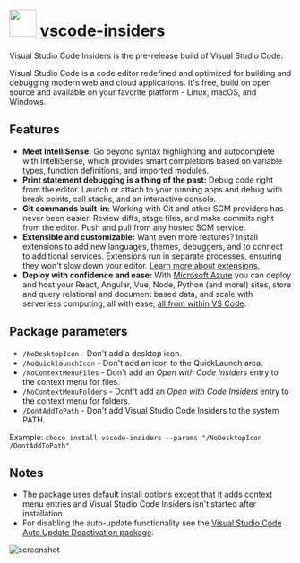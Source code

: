 # <img src="https://cdn.jsdelivr.net/gh/chocolatey-community/chocolatey-coreteampackages@2467e9b00946347a4b9c2a311bec52540fbb9f99/icons/vscode-insiders.png" width="48" height="48"/> [vscode-insiders](https://chocolatey.org/packages/vscode-insiders)

Visual Studio Code Insiders is the pre-release build of Visual Studio Code.

Visual Studio Code is a code editor redefined and optimized for building and debugging modern web and cloud applications. It's free, build on open source and available on your favorite platform - Linux, macOS, and Windows.

## Features

- **Meet IntelliSense:** Go beyond syntax highlighting and autocomplete with IntelliSense, which provides smart completions based on variable types, function definitions, and imported modules.
- **Print statement debugging is a thing of the past:** Debug code right from the editor. Launch or attach to your running apps and debug with break points, call stacks, and an interactive console.
- **Git commands built-in:** Working with Git and other SCM providers has never been easier. Review diffs, stage files, and make commits right from the editor. Push and pull from any hosted SCM service.
- **Extensible and customizable:** Want even more features? Install extensions to add new languages, themes, debuggers, and to connect to additional services. Extensions run in separate processes, ensuring they won't slow down your editor. [Learn more about extensions.](https://code.visualstudio.com/docs/editor/extension-gallery)
- **Deploy with confidence and ease:** With [Microsoft Azure](https://azure.microsoft.com/) you can deploy and host your React, Angular, Vue, Node, Python (and more!) sites, store and query relational and document based data, and scale with serverless computing, all with ease, [all from within VS Code](https://code.visualstudio.com/docs/azure/extensions).

## Package parameters

- `/NoDesktopIcon` - Don't add a desktop icon.
- `/NoQuicklaunchIcon` - Don't add an icon to the QuickLaunch area.
- `/NoContextMenuFiles` - Don't add an _Open with Code Insiders_ entry to the context menu for files.
- `/NoContextMenuFolders` - Dont't add an _Open with Code Insiders_ entry to the context menu for folders.
- `/DontAddToPath` - Don't add Visual Studio Code Insiders to the system PATH.

Example: `choco install vscode-insiders --params "/NoDesktopIcon /DontAddToPath"`

## Notes

- The package uses default install options except that it adds context menu entries and Visual Studio Code Insiders isn't started after installation.
- For disabling the auto-update functionality see the [Visual Studio Code Auto Update Deactivation package](https://chocolatey.org/packages/visualstudiocode-disableautoupdate).

![screenshot](https://cdn.jsdelivr.net/gh/chocolatey-community/chocolatey-coreteampackages@ae1af716af9c16500e7f6f45d650f1dbf3d372fd/automatic/vscode-insiders/screenshot.png)
